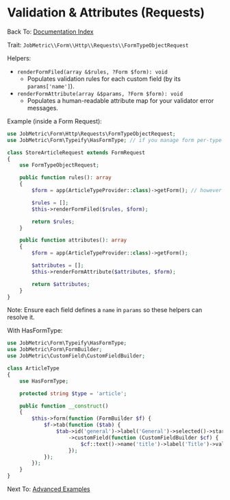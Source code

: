 # Validation & Attributes (Requests)

Back To: [Documentation Index](../README.md#documentation)

Trait: `JobMetric\\Form\\Http\\Requests\\FormTypeObjectRequest`

Helpers:

- `renderFormFiled(array &$rules, ?Form $form): void`
  - Populates validation rules for each custom field (by its `params['name']`).
- `renderFormAttribute(array &$params, ?Form $form): void`
  - Populates a human-readable attribute map for your validator error messages.

Example (inside a Form Request):

```php
use JobMetric\Form\Http\Requests\FormTypeObjectRequest;
use JobMetric\Form\Typeify\HasFormType; // if you manage form per-type

class StoreArticleRequest extends FormRequest
{
    use FormTypeObjectRequest;

    public function rules(): array
    {
        $form = app(ArticleTypeProvider::class)->getForm(); // however you retrieve it

        $rules = [];
        $this->renderFormFiled($rules, $form);

        return $rules;
    }

    public function attributes(): array
    {
        $form = app(ArticleTypeProvider::class)->getForm();

        $attributes = [];
        $this->renderFormAttribute($attributes, $form);

        return $attributes;
    }
}
```

Note: Ensure each field defines a `name` in `params` so these helpers can resolve it.

With HasFormType:

```php
use JobMetric\Form\Typeify\HasFormType;
use JobMetric\Form\FormBuilder;
use JobMetric\CustomField\CustomFieldBuilder;

class ArticleType
{
    use HasFormType;

    protected string $type = 'article';

    public function __construct()
    {
        $this->form(function (FormBuilder $f) {
            $f->tab(function ($tab) {
                $tab->id('general')->label('General')->selected()->startPosition()
                    ->customField(function (CustomFieldBuilder $cf) {
                        $cf::text()->name('title')->label('Title')->validation('required|string');
                    });
            });
        });
    }
}
```

Next To: [Advanced Examples](examples.md)
